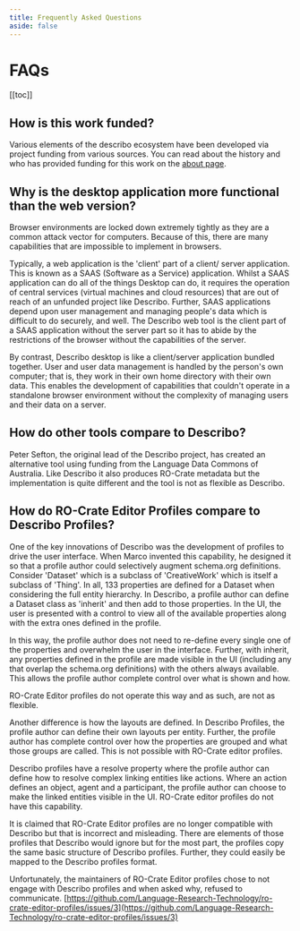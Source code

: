 ```yaml
---
title: Frequently Asked Questions
aside: false
---
```


# FAQs

[[toc]]

## How is this work funded?

<!-- Describo is an unfunded project. -->

Various elements of the describo ecosystem have been developed via project funding from various
sources. You can read about the history and who has provided funding for this work on the
[about page](/about).

## Why is the desktop application more functional than the web version?

Browser environments are locked down extremely tightly as they are a common attack vector for
computers. Because of this, there are many capabilities that are impossible to implement in
browsers.

Typically, a web application is the 'client' part of a client/ server application. This is known as
a SAAS (Software as a Service) application. Whilst a SAAS application can do all of the things
Desktop can do, it requires the operation of central services (virtual machines and cloud resources)
that are out of reach of an unfunded project like Describo. Further, SAAS applications depend upon
user management and managing people's data which is difficult to do securely, and well. The Describo
web tool is the client part of a SAAS application without the server part so it has to abide by the
restrictions of the browser without the capabilities of the server.

By contrast, Describo desktop is like a client/server application bundled together. User and user
data management is handled by the person's own computer; that is, they work in their own home
directory with their own data. This enables the development of capabilities that couldn't operate in
a standalone browser environment without the complexity of managing users and their data on a
server.

## How do other tools compare to Describo?

Peter Sefton, the original lead of the Describo project, has created an alternative tool using
funding from the Language Data Commons of Australia. Like Describo it also produces RO-Crate
metadata but the implementation is quite different and the tool is not as flexible as Describo.

<!-- Whilst it does the same thing as Describo, the internal implementation is quite different. -->

<!-- Unfortunately, their README is misleading about the differences between it and Describo and over
time, they have copied many of the Describo innovations including most recently, making an
embeddable component available. -->

<!-- To address his comment of a "general purpose tool": Describo is a general purpose tool. As browser
environments are extremely limited in what they can do, the web version of Describo is only targeted
at simple usage where one wants to browse an RO-Crate and possibly make a few metadata edits.
Describo desktop is like a a client / server application all in one and that enables the
capabilities coming soon! -->

## How do RO-Crate Editor Profiles compare to Describo Profiles?

<!-- In short, they are a limited version of Describo Profiles. -->

One of the key innovations of Describo was the development of profiles to drive the user interface.
When Marco invented this capability, he designed it so that a profile author could selectively
augment schema.org definitions. Consider 'Dataset' which is a subclass of 'CreativeWork' which is
itself a subclass of 'Thing'. In all, 133 properties are defined for a Dataset when considering the
full entity hierarchy. In Describo, a profile author can define a Dataset class as 'inherit' and
then add to those properties. In the UI, the user is presented with a control to view all of the
available properties along with the extra ones defined in the profile.

In this way, the profile author does not need to re-define every single one of the properties and
overwhelm the user in the interface. Further, with inherit, any properties defined in the profile
are made visible in the UI (including any that overlap the schema.org definitions) with the others
always available. This allows the profile author complete control over what is shown and how.

RO-Crate Editor profiles do not operate this way and as such, are not as flexible.

Another difference is how the layouts are defined. In Describo Profiles, the profile author can
define their own layouts per entity. Further, the profile author has complete control over how the
properties are grouped and what those groups are called. This is not possible with RO-Crate editor
profiles.

Describo profiles have a resolve property where the profile author can define how to resolve complex
linking entities like actions. Where an action defines an object, agent and a participant, the
profile author can choose to make the linked entities visible in the UI. RO-Crate editor profiles do
not have this capability.

<!-- ::: warning NOTE

On one of their sites they claim that RO-Crate Editor files are definitely not compatible with
Describo. This is untrue and following is an explanation of why.

::: -->

It is claimed that RO-Crate Editor profiles are no longer compatible with Describo but that is
incorrect and misleading. There are elements of those profiles that Describo would ignore but for
the most part, the profiles copy the same basic structure of Describo profiles. Further, they could
easily be mapped to the Describo profiles format.

Unfortunately, the maintainers of RO-Crate Editor profiles chose to not engage with Describo
profiles and when asked why, refused to communicate.
[https://github.com/Language-Research-Technology/ro-crate-editor-profiles/issues/3](https://github.com/Language-Research-Technology/ro-crate-editor-profiles/issues/3)
